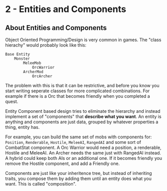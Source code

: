 # 2 - Entities and Components

## About Entities and Components
Object Oriented Programming/Design is very common in games. The "class hierachy" would probably look like this:
```
Base Entity
    Monster
        MeleeMob
            OrcWarrior
        ArcherMod
            OrcArcher
```

The problem with this is that it can be restrictive, and before you know you start writing seperate classes for more complicated combinations. For example if there is a Orc that becomes friendly when you completed a quest. 

Entity Component based design tries to eliminate the hierarchy and instead implement a set of "components" that **describe what you want**. An entity is anything and components are just data, grouped by whatever properties a thing, entity has.

For example, you can build the same set of mobs with components for: `Position`, `Renderable`, `Hostile`, `MeleeAI`, `RangedAI` and some sort of CombatStat component. A Orc Warrior would need a position, a renderable, Hostile and MeleeAI. An Archer needs the same just with RangedAI instead. A hybrid could keep both AIs or an additional one. If it becomes friendly you remove the Hostile component, and add a Friendly one.

Components are just like your inheritence tree, but instead of inheriting traits, you compose them by adding them until an entity does what you want. This is called "composition".
